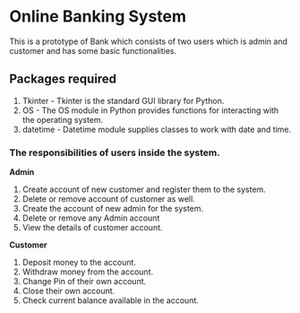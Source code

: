 # Online Banking System

This is a prototype of Bank which consists of two users which is admin and customer and has some basic functionalities.

## Packages required
1. Tkinter - Tkinter is the standard GUI library for Python.
2. OS - The OS module in Python provides functions for interacting with the operating system.
3. datetime - Datetime module supplies classes to work with date and time.

### The responsibilities of users inside the system.

**Admin**

1. Create account of new customer and register them to the system.
2. Delete or remove account of customer as well.
3. Create the account of new admin for the system.
4. Delete or remove any Admin account
5. View the details of customer account.

**Customer**

1. Deposit money to the account.
2. Withdraw money from the account.
3. Change Pin of their own account.
4. Close their own account.
5. Check current balance available in the account.



